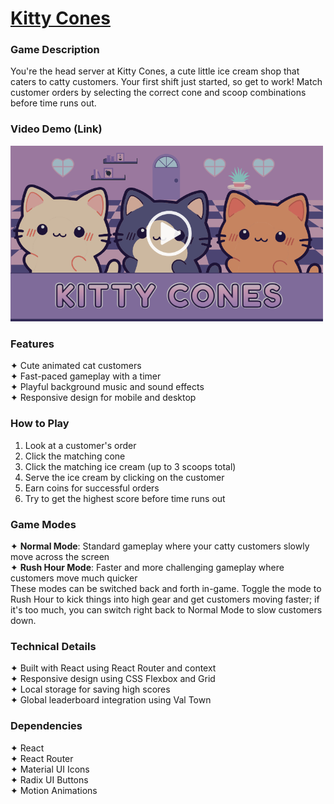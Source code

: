 # [Kitty Cones](https://kitty-cones.pages.dev/)

### Game Description
You're the head server at Kitty Cones, a cute little ice cream shop that caters to catty customers. Your first shift just started, so get to work! Match customer orders by selecting the correct cone and scoop combinations before time runs out. 

### Video Demo (Link)
<a href="https://www.loom.com/share/cf84d44bc4db4eb9bf1ffc3a66f3ce06?sid=91524d9a-ad86-4ef5-819f-293d9d337df3">
  <img src="./public/assets/video-thumbnail.png" alt="Watch the demo" width="500"/>
</a>

### Features
✦ Cute animated cat customers
<br>✦ Fast-paced gameplay with a timer
<br>✦ Playful background music and sound effects
<br>✦ Responsive design for mobile and desktop

### How to Play
1. Look at a customer's order
2. Click the matching cone
3. Click the matching ice cream (up to 3 scoops total)
4. Serve the ice cream by clicking on the customer
5. Earn coins for successful orders
6. Try to get the highest score before time runs out

### Game Modes
✦ **Normal Mode**: Standard gameplay where your catty customers slowly move across the screen
<br>✦ **Rush Hour Mode**: Faster and more challenging gameplay where customers move much quicker
<br>These modes can be switched back and forth in-game. Toggle the mode to Rush Hour to kick things into high gear and get customers moving faster; if it's too much, you can switch right back to Normal Mode to slow customers down.

### Technical Details
✦ Built with React using React Router and context
<br>✦ Responsive design using CSS Flexbox and Grid
<br>✦ Local storage for saving high scores
<br>✦ Global leaderboard integration using Val Town

### Dependencies
✦ React
<br>✦ React Router
<br>✦ Material UI Icons
<br>✦ Radix UI Buttons
<br>✦ Motion Animations
